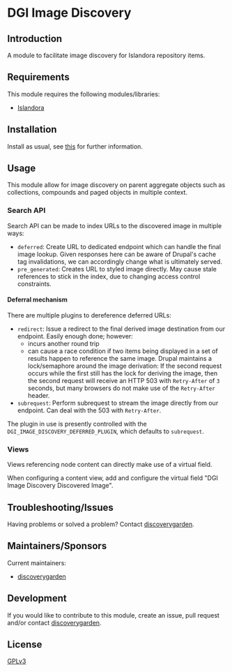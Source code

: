 # DGI Image Discovery

## Introduction

A module to facilitate image discovery for Islandora repository items.

## Requirements

This module requires the following modules/libraries:

* [Islandora](https://github.com/Islandora/islandora/)

## Installation

Install as usual, see
[this](https://www.drupal.org/docs/extending-drupal/installing-modules) for
further information.

## Usage

This module allow for image discovery on parent aggregate objects such as
collections, compounds and paged objects in multiple context.

### Search API

Search API can be made to index URLs to the discovered image in multiple ways:

- `deferred`: Create URL to dedicated endpoint which can handle the final image lookup. Given responses here can be aware of Drupal's cache tag invalidations, we can accordingly change what is ultimately served.
- `pre_generated`: Creates URL to styled image directly. May cause stale references to stick in the index, due to changing access control constraints.

#### Deferral mechanism

There are multiple plugins to dereference deferred URLs:

- `redirect`: Issue a redirect to the final derived image destination from our endpoint. Easily enough done; however:
  - incurs another round trip
  - can cause a race condition if two items being displayed in a set of results happen to reference the same image. Drupal maintains a lock/semaphore around the image derivation: If the second request occurs while the first still has the lock for deriving the image, then the second request will receive an HTTP 503 with `Retry-After` of `3` seconds, but many browsers do not make use of the `Retry-After` header.
- `subrequest`: Perform subrequest to stream the image directly from our endpoint. Can deal with the 503 with `Retry-After`.

The plugin in use is presently controlled with the `DGI_IMAGE_DISCOVERY_DEFERRED_PLUGIN`, which defaults to `subrequest`.

### Views

Views referencing node content can directly make use of a virtual field.

When configuring a content view, add and configure the virtual field
"DGI Image Discovery Discovered Image".

## Troubleshooting/Issues

Having problems or solved a problem? Contact
[discoverygarden](http://support.discoverygarden.ca).

## Maintainers/Sponsors

Current maintainers:

* [discoverygarden](http://www.discoverygarden.ca)

## Development

If you would like to contribute to this module, create an issue, pull request
and/or contact
[discoverygarden](http://support.discoverygarden.ca).

## License

[GPLv3](http://www.gnu.org/licenses/gpl-3.0.txt)
